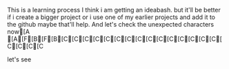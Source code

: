 This is a learning process
I think i am getting an ideabash.
but it'll be better if i create a bigger project
or i use one of my earlier projects and add it to the github
maybe that'll help.
And let's check the unexpected characters now[A
[A[F[B[F[B[C[C[C[C[C[C[C[C[C[C[C[C[C[C[C[C[C[C[C


let's see
